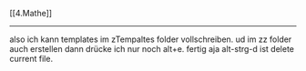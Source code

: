 [[4.Mathe]]
___
also ich kann templates im zTempaltes folder vollschreiben. ud im zz folder auch erstellen
dann drücke ich nur noch alt+e. fertig
aja alt-strg-d ist delete current file.